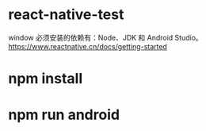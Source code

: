 # react-native-test

window  必须安装的依赖有：Node、JDK 和 Android Studio。
https://www.reactnative.cn/docs/getting-started

# npm install
# npm run android
